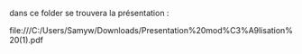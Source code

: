 dans ce folder se trouvera la présentation : 

file:///C:/Users/Samyw/Downloads/Presentation%20mod%C3%A9lisation%20(1).pdf
